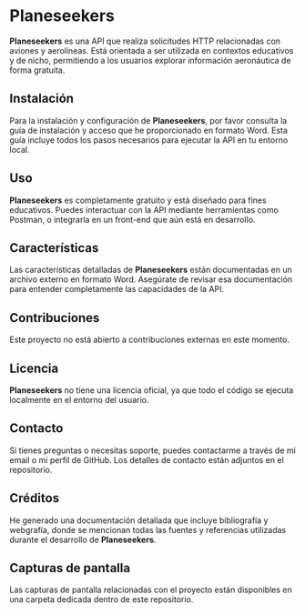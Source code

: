 # Planeseekers

**Planeseekers** es una API que realiza solicitudes HTTP relacionadas con aviones y aerolíneas. Está orientada a ser utilizada en contextos educativos y de nicho, permitiendo a los usuarios explorar información aeronáutica de forma gratuita.

## Instalación

Para la instalación y configuración de **Planeseekers**, por favor consulta la guía de instalación y acceso que he proporcionado en formato Word. Esta guía incluye todos los pasos necesarios para ejecutar la API en tu entorno local.

## Uso

**Planeseekers** es completamente gratuito y está diseñado para fines educativos. Puedes interactuar con la API mediante herramientas como Postman, o integrarla en un front-end que aún está en desarrollo.

## Características

Las características detalladas de **Planeseekers** están documentadas en un archivo externo en formato Word. Asegúrate de revisar esa documentación para entender completamente las capacidades de la API.

## Contribuciones

Este proyecto no está abierto a contribuciones externas en este momento.

## Licencia

**Planeseekers** no tiene una licencia oficial, ya que todo el código se ejecuta localmente en el entorno del usuario.

## Contacto

Si tienes preguntas o necesitas soporte, puedes contactarme a través de mi email o mi perfil de GitHub. Los detalles de contacto están adjuntos en el repositorio.

## Créditos

He generado una documentación detallada que incluye bibliografía y webgrafía, donde se mencionan todas las fuentes y referencias utilizadas durante el desarrollo de **Planeseekers**.

## Capturas de pantalla

Las capturas de pantalla relacionadas con el proyecto están disponibles en una carpeta dedicada dentro de este repositorio.
